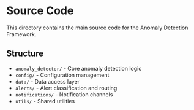 # Source Code

This directory contains the main source code for the Anomaly Detection Framework.

## Structure

- `anomaly_detector/` - Core anomaly detection logic
- `config/` - Configuration management
- `data/` - Data access layer  
- `alerts/` - Alert classification and routing
- `notifications/` - Notification channels
- `utils/` - Shared utilities